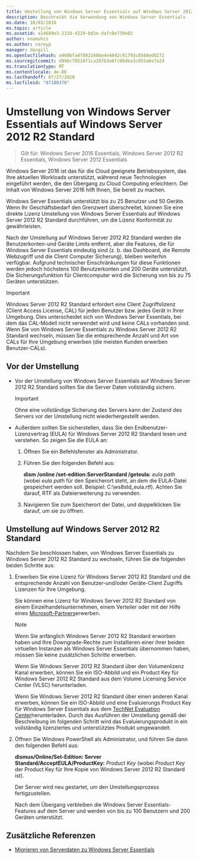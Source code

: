 ```yaml
---
title: Umstellung von Windows Server Essentials auf Windows Server 2012 R2 Standard
description: Beschreibt die Verwendung von Windows Server Essentials
ms.date: 10/03/2016
ms.topic: article
ms.assetid: a14689e3-2310-4229-bd3e-dafc0e739e02
author: nnamuhcs
ms.author: coreyp
manager: dongill
ms.openlocfilehash: a460bfa4f802160be4e4842c91793c8568ed0272
ms.sourcegitcommit: d99bc78524f1ca287b3e8fc06dba3c915a6e7a24
ms.translationtype: MT
ms.contentlocale: de-DE
ms.lasthandoff: 07/27/2020
ms.locfileid: "87180376"
---
```

# <a name="transition-from-windows-server-essentials-to-windows-server-2012-r2-standard"></a>Umstellung von Windows Server Essentials auf Windows Server 2012 R2 Standard

>Gilt für: Windows Server 2016 Essentials, Windows Server 2012 R2 Essentials, Windows Server 2012 Essentials

Windows Server 2016 ist das für die Cloud geeignete Betriebssystem, das Ihre aktuellen Workloads unterstützt, während neue Technologien eingeführt werden, die den Übergang zu Cloud Computing erleichtern. Der Inhalt von Windows Server 2016 hilft Ihnen, Sie bereit zu machen.

 Windows Server Essentials unterstützt bis zu 25 Benutzer und 50 Geräte. Wenn Ihr Geschäftsbedarf den Grenzwert überschreitet, können Sie eine direkte Lizenz Umstellung von Windows Server Essentials auf Windows Server 2012 R2 Standard durchführen, um die Lizenz Konformität zu gewährleisten.

 Nach der Umstellung auf Windows Server 2012 R2 Standard werden die Benutzerkonten-und Geräte Limits entfernt, aber die Features, die für Windows Server Essentials eindeutig sind (z. b. das Dashboard, die Remote Webzugriff und die Client Computer Sicherung), bleiben weiterhin verfügbar. Aufgrund technischer Einschränkungen für diese Funktionen werden jedoch höchstens 100 Benutzerkonten und 200 Geräte unterstützt. Die Sicherungsfunktion für Clientcomputer wird die Sicherung von bis zu 75 Geräten unterstützen.

> [!IMPORTANT]
>   Windows Server 2012 R2 Standard erfordert eine Client Zugriffslizenz (Client Access License, CAL) für jeden Benutzer bzw. jedes Gerät in Ihrer Umgebung. Dies unterscheidet sich von Windows Server Essentials, bei dem das CAL-Modell nicht verwendet wird und keine CALs vorhanden sind. Wenn Sie von Windows Server Essentials zu Windows Server 2012 R2 Standard wechseln, müssen Sie die entsprechende Anzahl und Art von CALs für Ihre Umgebung erwerben (die meisten Kunden erwerben Benutzer-CALs).

## <a name="before-the-transition"></a>Vor der Umstellung

-   Vor der Umstellung von Windows Server Essentials auf Windows Server 2012 R2 Standard sollten Sie die Server Daten vollständig sichern.

    > [!IMPORTANT]
    >  Ohne eine vollständige Sicherung des Servers kann der Zustand des Servers vor der Umstellung nicht wiederhergestellt werden.

-   Außerdem sollten Sie sicherstellen, dass Sie den Endbenutzer-Lizenzvertrag (EULA) für Windows Server 2012 R2 Standard lesen und verstehen. So zeigen Sie die EULA an:

    1.  Öffnen Sie ein Befehlsfenster als Administrator.

    2.  Führen Sie den folgenden Befehl aus:

         **dism /online /set-edition:ServerStandard /geteula:** *eula path* (wobei *eula path* für den Speicherort steht, an dem die EULA-Datei gespeichert werden soll. Beispiel: C:\ws8std_eula.rtf). Achten Sie darauf, RTF als Dateierweiterung zu verwenden.

    3.  Navigieren Sie zum Speicherort der Datei, und doppelklicken Sie darauf, um sie zu öffnen.

## <a name="transition-to--windows-server-2012-r2-standard"></a>Umstellung auf Windows Server 2012 R2 Standard
 Nachdem Sie beschlossen haben, von Windows Server Essentials zu Windows Server 2012 R2 Standard zu wechseln, führen Sie die folgenden beiden Schritte aus:

1. Erwerben Sie eine Lizenz für Windows Server 2012 R2 Standard und die entsprechende Anzahl von Benutzer-und/oder Geräte-Client Zugriffs Lizenzen für Ihre Umgebung.

    Sie können eine Lizenz für Windows Server 2012 R2 Standard von einem Einzelhandelsunternehmen, einem Verteiler oder mit der Hilfe eines [Microsoft-Partners](https://pinpoint.microsoft.com/SelectCulture.aspx)erwerben.

   > [!NOTE]
   >  Wenn Sie anfänglich Windows Server 2012 R2 Standard erworben haben und Ihre Downgrade-Rechte zum Installieren einer ihrer beiden virtuellen Instanzen als Windows Server Essentials übernommen haben, müssen Sie keine zusätzlichen Schritte erwerben.
   >
   >  Wenn Sie Windows Server 2012 R2 Standard über den Volumenlizenz Kanal erwerben, können Sie ein ISO-Abbild und ein Product Key für Windows Server 2012 R2 Standard aus dem Volume Licensing Service Center (VLSC) herunterladen.
   >
   >  Wenn Sie Windows Server 2012 R2 Standard über einen anderen Kanal erwerben, können Sie ein ISO-Abbild und eine Evaluierungs Product Key für Windows Server Essentials aus dem [TechNet Evaluation Center](https://technet.microsoft.com/evalcenter/jj659306.aspx)herunterladen. Durch das Ausführen der Umstellung gemäß der Beschreibung im folgenden Schritt wird das Evaluierungsprodukt in ein vollständig lizenziertes und unterstütztes Produkt umgewandelt.

2. Öffnen Sie Windows PowerShell als Administrator, und führen Sie dann den folgenden Befehl aus:

    **dismus/Online/Set-Edition: Server Standard/AcceptEULA/ProductKey:** *Product Key* (wobei *Product Key* der Product Key für Ihre Kopie von Windows Server 2012 R2 Standard ist).

    Der Server wird neu gestartet, um den Umstellungsprozess fertigzustellen.

   Nach dem Übergang verbleiben die Windows Server Essentials-Features auf dem Server und werden von bis zu 100 Benutzern und 200 Geräten unterstützt.

## <a name="additional-references"></a>Zusätzliche Referenzen


-   [Migrieren von Serverdaten zu Windows Server Essentials](Migrate-Server-Data-to-Windows-Server-Essentials.md)

